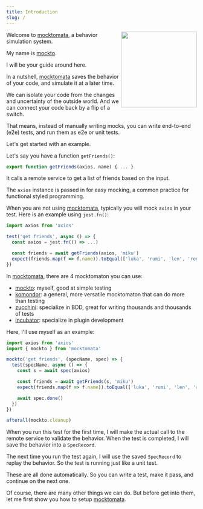 ```yaml
---
title: Introduction
slug: /
---
```


<img src="/website/img/mocktomata.png" height="200px" align="right"/>

Welcome to [mocktomata], a behavior simulation system.

My name is [mockto].

I will be your guide around here.

In a nutshell, [mocktomata] saves the behavior of your code,
and simulate it at a later time.

We can isolate your code from the changes and uncertainty of the outside world.
And we can connect your code back by a flip of a switch.

That means, instead of manually writing mocks, you can write end-to-end (e2e) tests,
and run them as e2e or unit tests.

Let's get started with an example.

Let's say you have a function `getFriends()`:

```ts
export function getFriends(axios, name) { ... }
```

It calls a remote service to get a list of friends based on the input.

The `axios` instance is passed in for easy mocking,
a common practice for functional styled programming.

When you are not using [mocktomata], typically you will mock `axiso` in your test.
Here is an example using `jest.fn()`:

```ts
import axios from 'axios'

test('get friends', async () => {
  const axios = jest.fn(() => ...)

  const friends = await getFriends(axios, 'miku')
  expect(friends.map(f => f.name)).toEqual(['luka', 'rumi', 'len', 'ren'])
})

```

In [mocktomata], there are 4 mocktomaton you can use:

- [mockto]: myself, good at simple testing
- [komondor]: a general, more versatile mocktomaton that can do more than testing
- [zucchini]: specialize in BDD, great for writing thousands and thousands of tests
- [incubator]: specialize in plugin development

Here, I'll use myself as an example:

```ts
import axios from 'axios'
import { mockto } from 'mocktomata'

mockto('get friends', (specName, spec) => {
  test(specName, async () => {
    const s = await spec(axios)

    const friends = await getFriends(s, 'miku')
    expect(friends.map(f => f.name)).toEqual(['luka', 'rumi', 'len', 'ren'])

    await spec.done()
  })
})

afterall(mockto.cleanup)
```

When you run this test for the first time,
I will make the actual call to the remote service to validate the behavior.
When the test is completed,
I will save the behavior into a `SpecRecord`.

The next time you run the test again,
I will use the saved `SpecRecord` to replay the behavior.
So the test is running just like a unit test.

These are all done automatically.
So you can write a test, make it pass, and continue on the next one.

Of course, there are many other things we can do.
But before get into them, let me first show you how to setup [mocktomata].

[incubator]: ./incubator.md
[komondor]: ./komondor.md
[mockto]: ./mockto.md
[mocktomata]: https://github.com/mocktomata/mocktomata/blob/master/packages/mocktomata
[zucchini]: ./zucchini.md
